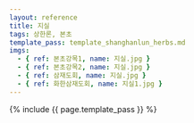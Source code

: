 ```yaml
---
layout: reference
title: 지실
tags: 상한론, 본초
template_pass: template_shanghanlun_herbs.md
imgs:
  - { ref: 본초강목1, name: 지실.jpg }
  - { ref: 본초강목2, name: 지실.jpg }
  - { ref: 삼재도회, name: 지실.jpg }
  - { ref: 화한삼재도회, name: 지실1.jpg }
---
```


{% include {{ page.template_pass }} %}
